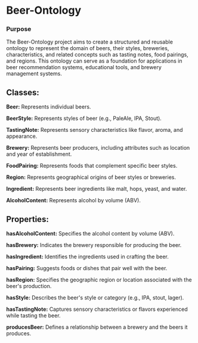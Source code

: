 # Beer-Ontology

### Purpose

The Beer-Ontology project aims to create a structured and reusable ontology to represent the domain of beers, their styles, breweries, characteristics, and related concepts such as tasting notes, food pairings, and regions. This ontology can serve as a foundation for applications in beer recommendation systems, educational tools, and brewery management systems.

## Classes:

**Beer:** Represents individual beers.

**BeerStyle:** Represents styles of beer (e.g., PaleAle, IPA, Stout).

**TastingNote:** Represents sensory characteristics like flavor, aroma, and appearance.

**Brewery:** Represents beer producers, including attributes such as location and year of establishment.

**FoodPairing:** Represents foods that complement specific beer styles.

**Region:** Represents geographical origins of beer styles or breweries.

**Ingredient:** Represents beer ingredients like malt, hops, yeast, and water.

**AlcoholContent:** Represents alcohol by volume (ABV).


## Properties:

**hasAlcoholContent:** Specifies the alcohol content by volume (ABV).

**hasBrewery:** Indicates the brewery responsible for producing the beer.

**hasIngredient:** Identifies the ingredients used in crafting the beer.

**hasPairing:** Suggests foods or dishes that pair well with the beer.

**hasRegion:** Specifies the geographic region or location associated with the beer's production.

**hasStyle:** Describes the beer's style or category (e.g., IPA, stout, lager).

**hasTastingNote:** Captures sensory characteristics or flavors experienced while tasting the beer.

**producesBeer:** Defines a relationship between a brewery and the beers it produces.
